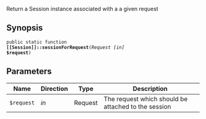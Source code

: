 Return a Session instance associated with a a given request

## Synopsis

<code>public static function <b>[[Session]]::sessionForRequest</b>(<i>Request</i> <i>[in]</i> <b>$request</b>)</code>

## Parameters

<table>
  <thead>
    <tr>
      <th>Name</th>
      <th>Direction</th>
      <th>Type</th>
      <th>Description</th>
    </tr>
  </thead>
  <tbody>
    <tr>
      <td><code>$request</code>
      <td><i>in</i></td>
      <td>Request</td>
      <td>
The request which should be attached to the session
      </td>
    </tr>
  </tbody>
</table>

